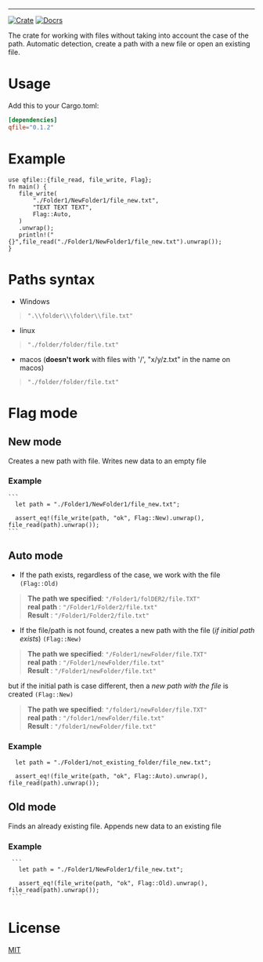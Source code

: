 
---
[![Crate](https://img.shields.io/badge/crates.io-v0.1.2-green)](https://crates.io/crates/qfile)
[![Docrs](https://img.shields.io/docsrs/qfile/0.1.2?color=blue&logo=doc)](https://docs.rs/qfile/0.1.2/qfile/)

The crate for working with files without taking into account the case of the path.
Automatic detection, create a path with a new file or open an existing file.

 # Usage
 Add this to your Cargo.toml:
```toml
[dependencies]
qfile="0.1.2"
```
 # Example
 ```
 use qfile::{file_read, file_write, Flag};
fn main() {
    file_write(
        "./Folder1/NewFolder1/file_new.txt",
        "TEXT TEXT TEXT",
        Flag::Auto,
    )
    .unwrap();
    println!("{}",file_read("./Folder1/NewFolder1/file_new.txt").unwrap());
}
 ```

  # Paths syntax
  - Windows 
  > `".\\folder\\\folder\\file.txt"`
  - linux
 > `"./folder/folder/file.txt"`
  - macos   (**doesn't work** with files with '/', "x/y/z.txt" in the name on macos)
 > `"./folder/folder/file.txt"`

# Flag mode

## New mode
Creates a new path with file. Writes new data to an empty file
### Example
    ```
      let path = "./Folder1/NewFolder1/file_new.txt";
      
      assert_eq!(file_write(path, "ok", Flag::New).unwrap(), file_read(path).unwrap());
    ```
## Auto mode 
 - If the path exists, regardless of the case, we work with the file `(Flag::Old)`
 
 > **The path we specified**: `"/Folder1/folDER2/file.TXT"`\
  **real path** : `"/Folder1/Folder2/file.txt"`\
  **Result** : `"/Folder1/Folder2/file.txt"`

- If the file/path is not found, creates a new path with the file (*if initial path exists*) `(Flag::New)`
 
 > **The path we specified**: `"/Folder1/newFolder/file.TXT"`\
  **real path** : `"/Folder1/newFolder/file.txt"`\
  **Result** : `"/Folder1/newFolder/file.txt"`
 
  but if the initial path is case different, then a *new path with the file* is created `(Flag::New)`
 
 > **The path we specified**: `"/folder1/newFolder/file.TXT"`\
  **real path** : `"/folder1/newFolder/file.txt"`\
  **Result** : `"/folder1/newFolder/file.txt"`
  ### Example
  ```
    let path = "./Folder1/not_existing_folder/file_new.txt";
    
    assert_eq!(file_write(path, "ok", Flag::Auto).unwrap(), file_read(path).unwrap());
  ```
## Old mode
 Finds an already existing file. Appends new data to an existing file
### Example
     ```
       let path = "./Folder1/NewFolder1/file_new.txt";
       
       assert_eq!(file_write(path, "ok", Flag::Old).unwrap(), file_read(path).unwrap());
     ```
 # License
 [MIT](https://choosealicense.com/licenses/mit/)

